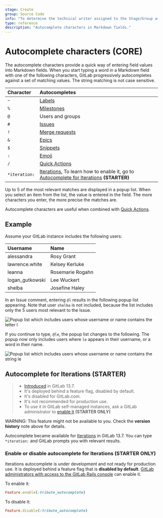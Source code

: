 ```yaml
---
stage: Create
group: Source Code
info: "To determine the technical writer assigned to the Stage/Group associated with this page, see https://about.gitlab.com/handbook/engineering/ux/technical-writing/#assignments"
type: reference
description: "Autocomplete characters in Markdown fields."
---
```


# Autocomplete characters **(CORE)**

The autocomplete characters provide a quick way of entering field values into
Markdown fields. When you start typing a word in a Markdown field with one of
the following characters, GitLab progressively autocompletes against a set of
matching values. The string matching is not case sensitive.

| Character     | Autocompletes |
| :------------ | :------------ |
| `~`           | [Labels](labels.md) |
| `%`           | [Milestones](milestones/index.md) |
| `@`           | Users and groups |
| `#`           | [Issues](issues/index.md) |
| `!`           | [Merge requests](merge_requests/index.md) |
| `&`           | [Epics](../group/epics/index.md) |
| `$`           | [Snippets](../snippets.md) |
| `:`           | [Emoji](../markdown.md#emoji) |
| `/`           | [Quick Actions](quick_actions.md) |
| `*iteration:` | [Iterations.](../group/iterations/index.md) To learn how to enable it, go to [Autocomplete for Iterations](#autocomplete-for-iterations-starter) **(STARTER)** |

Up to 5 of the most relevant matches are displayed in a popup list. When you
select an item from the list, the value is entered in the field. The more
characters you enter, the more precise the matches are.

Autocomplete characters are useful when combined with [Quick Actions](quick_actions.md).

## Example

Assume your GitLab instance includes the following users:

<!-- vale gitlab.Spelling = NO -->

| Username        | Name |
| :-------------- | :--- |
| alessandra      | Rosy Grant |
| lawrence.white  | Kelsey Kerluke |
| leanna          | Rosemarie Rogahn |
| logan_gutkowski | Lee Wuckert |
| shelba          | Josefine Haley |

<!-- vale gitlab.Spelling = YES -->

In an Issue comment, entering `@l` results in the following popup list
appearing. Note that user `shelba` is not included, because the list includes
only the 5 users most relevant to the Issue.

![Popup list which includes users whose username or name contains the letter `l`](img/autocomplete_characters_example1_v12_0.png)

If you continue to type, `@le`, the popup list changes to the following. The
popup now only includes users where `le` appears in their username, or a word in
their name.

![Popup list which includes users whose username or name contains the string `le`](img/autocomplete_characters_example2_v12_0.png)

## Autocomplete for Iterations **(STARTER)**

> - [Introduced](https://gitlab.com/gitlab-org/gitlab/-/issues/232601) in GitLab 13.7.
> - It's deployed behind a feature flag, disabled by default.
> - It's disabled for GitLab.com.
> - It's not recommended for production use.
> - To use it in GitLab self-managed instances, ask a GitLab administrator to [enable it](#enable-or-disable-autocomplete-for-iterations) **(STARTER ONLY)**

WARNING:
This feature might not be available to you. Check the **version history** note above for details.

Autocomplete became available for [Iterations](../group/iterations/index.md)
in GitLab 13.7. You can type `*iteration:` and GitLab prompts you with relevant results.

### Enable or disable autocomplete for Iterations **(STARTER ONLY)**

Iterations autocomplete is under development and not ready for production use. It is
deployed behind a feature flag that is **disabled by default**.
[GitLab administrators with access to the GitLab Rails console](../../administration/feature_flags.md)
can enable it.

To enable it:

```ruby
Feature.enable(:tribute_autocomplete)
```

To disable it:

```ruby
Feature.disable(:tribute_autocomplete)
```
